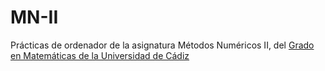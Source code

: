 # MN-II

Prácticas de ordenador de la asignatura Métodos Numéricos II, del [Grado en Matemáticas de la Universidad de Cádiz](http://ciencias.uca.es/titulaciones/grados/matematicas)
